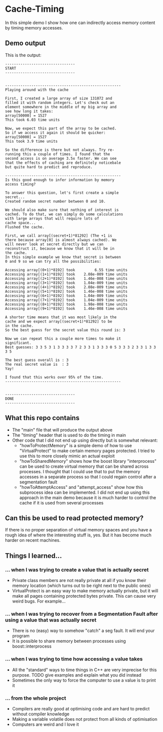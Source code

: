 # Cache-Timing

In this simple demo I show how one can indirectly access memory content by timing memory accesses.

## Demo output

This is the output:

    --------------------------------
    START
    --------------------------------


    -----------------------------------------------------
    Playing around with the cache

    First, I created a large array of size 131072 and
    filled it with random integers. Let's check out an
    element somewhere in the middle of my big array and
    see how long it takes:
    array[50000] = 1527
    This took 6.03 time units

    Now, we expect this part of the array to be cached.
    So if we access it again it should be quicker:
    array[50000] = 1527
    This took 3.9 time units

    So the difference is there but not always. Try re-
    running this a couple of times. I found that the
    second access is on average 3.5x faster. We can see
    that the effects of caching are definitely noticebale        
    but quite hard to predict and reproduce.

    -----------------------------------------------------
    Is this good enough to infer information by memory
    access timing?

    To answer this question, let's first create a simple
    secret...
    Created random secret number between 0 and 10.

    We should also make sure that nothing of interest is
    cached. To do that, we can simply do some calculations       
    with large arrays that will require lots of
    cache space...
    Flushed the cache.

    First, we call array[(secret+1)*81292] (The +1 is
    there because array[0] is almost always cached). We
    will never look at secret directly but we can
    reconstruct it, because we know that it will be in
    the cache.
    In this simple example we know that secret is between        
    0 and 9 so we can try all the possibilities:

    Accessing array[(0+1)*8192] took         6.55 time units     
    Accessing array[(1+1)*8192] took    2.08e-009 time units     
    Accessing array[(2+1)*8192] took    1.46e-008 time units     
    Accessing array[(3+1)*8192] took    1.04e-009 time units     
    Accessing array[(4+1)*8192] took    2.08e-009 time units     
    Accessing array[(5+1)*8192] took    1.46e-008 time units     
    Accessing array[(6+1)*8192] took    1.04e-009 time units     
    Accessing array[(7+1)*8192] took    1.04e-009 time units     
    Accessing array[(8+1)*8192] took    1.98e-008 time units     
    Accessing array[(9+1)*8192] took    1.46e-008 time units     

    A shorter time means that it was most likely in the
    cache and we expect array[(secret+1)*81292] to be
    in the cache.
    So the best guess for the secret value this round is: 3      

    Now we can repeat this a couple more times to make it        
    significant.
    Best guesses: 3 3 5 3 1 3 3 3 3 7 2 3 3 1 3 3 3 0 5 3 3 3 2 3 3 1 3 3 3 5

    The best guess overall is : 3
    The real secret value is  : 3
    Yay!

    I found that this works over 95% of the time.
    -----------------------------------------------------        


    --------------------------------
    DONE
    --------------------------------

## What this repo contains
- The "main" file that will produce the output above
- The "timing" header that is used to do the timing in main
- Other code that I did not end up using directly but is somewhat relevant:
    - "howToProtectMemory" is a simple demo of how to use "VirtualProtect" to make certain memory pages protected. I tried to use this to more closely mimic an actual exploit
    - "howToSharedMemory" shows how the boost library "interprocess" can be used to create virtual memory that can be shared across processes. I thought that I could use that to put the memory accesses in a separate process so that I could regain control after a segmentation fault
    - "howToAttemptAccess" and "attempt_access" show how this subprocess idea can be implemented. I did not end up using this approach in the main demo because it is much harder to control the cache if it is used from several processes

## Can this be used to read protected memory?
If there is no proper separation of virtual memory spaces and you have a rough idea of where the interesting stuff is, yes. But it has become much harder on recent machines.

## Things I learned...

### ... when I was trying to create a value that is actually secret
- Private class members are not really private at all if you know their memory location (which turns out to be right next to the public ones)
- VirtualProtect is an easy way to make memory actually private, but it will make all pages containing protected bytes private. This can cause very weird bugs. For example...

### ... when I was trying to recover from a Segmentation Fault after using a value that was actually secret
- There is no (easy) way to somehow "catch" a seg fault. It will end your program
- It is possible to share memory between processes using boost::interprocess

### ... when I was trying to time how accessing a value takes
- All the "standard" ways to time things in C++ are very imprecise for this purpose. TODO give examples and explain what you did instead
- Sometimes the only way to force the computer to use a value is to print it


### ... from the whole project
- Compilers are really good at optimising code and are hard to predict without compiler knowledge
- Making a variable volatile does not protect from all kinds of optimisation
- Computers are weird and I love it
